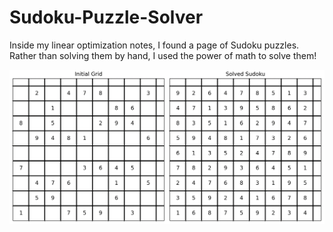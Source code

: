 # Sudoku-Puzzle-Solver
Inside my linear optimization notes, I found a page of Sudoku puzzles. Rather than solving them by hand, I used the power of math to solve them!

![Example Puzzle](puzzle1.png)

